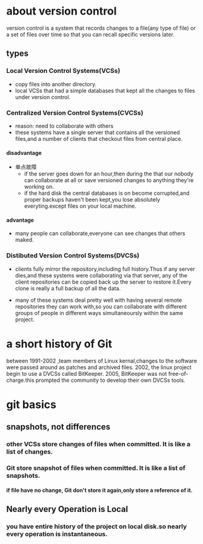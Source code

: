 about version control
=====================

version control is a system that records changes to a file(any type of file) or a set of files over time so that you can recall specific versions later.

## types

### Local Version Control Systems(VCSs)

+ copy files into another directory. 
+ local VCSs that had a simple databases that kept all the changes to files under version control.

### Centralized Version Control Systems(CVCSs)

+ reason: need to collaborate with others
+ these systems have a single server that contains all the versioned files,and a number of clients that checkout files from central place.

#### disadvantage
+ 单点故障
	+ if the server goes down for an hour,then during the that our nobody can collaborate at all or save versioned changes to anything they're working on.
	+ if the hard disk the central databases is on become corrupted,and proper backups haven't been kept,you lose absolutely everyting.except files on your local machine.

#### advantage
+ many people can collaborate,everyone can see changes that others maked.

### Distibuted Version Control Systems(DVCSs)

+ clients fully mirror the repository,including full history.Thus if any server dies,and these systems were collaborating via that server, any of the client repositories can be copied back up the server to restore it.Every clone is really a full backup of all the data.

+ many of these systems deal pretty well with having several remote repositories they can work with,so you can collaborate with different groups of people in different ways simultaneoursly within the same project.

a short history of Git
======================
between 1991-2002 ,team members of Linux kernal,changes to the software were passed around as patches and archived files.
2002, the linux project begin to use a DVCSs called BitKeeper.
2005, BitKeeper was not free-of-charge.this prompted the community to develop their own DVCSs tools.

git basics
==========

## snapshots, not differences
### other VCSs store changes of files when committed. It is like a list of changes.
### Git store snapshot of files  when committed. It is like a list of snapshots.
#### if file have no change, Git don't store it again,only store a reference of it.

## Nearly every Operation is Local
### you have entire history of the project on local disk.so nearly every operation is instantaneous.

 
